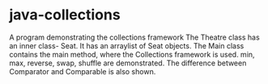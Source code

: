 # java-collections
A program demonstrating the collections framework
The Theatre class has an inner class- Seat. It has an arraylist of Seat objects. 
The Main class contains the main method, where the Collections framework is used. min, max, reverse, swap, shuffle are demonstrated. 
The difference between Comparator and Comparable is also shown.
